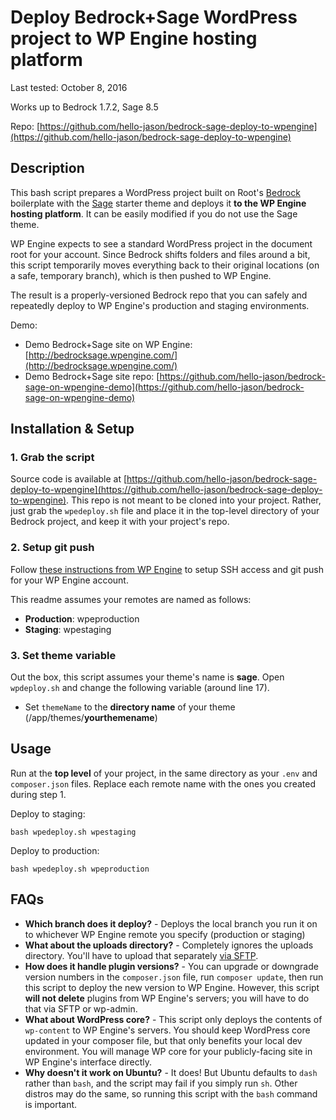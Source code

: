 # Deploy Bedrock+Sage WordPress project to WP Engine hosting platform

Last tested: October 8, 2016

Works up to Bedrock 1.7.2, Sage 8.5

Repo: [https://github.com/hello-jason/bedrock-sage-deploy-to-wpengine](https://github.com/hello-jason/bedrock-sage-deploy-to-wpengine)

## Description

This bash script prepares a WordPress project built on Root's [Bedrock](https://roots.io/bedrock/) boilerplate with the [Sage](https://roots.io/sage/) starter theme and deploys it **to the WP Engine hosting platform**. It can be easily modified if you do not use the Sage theme.

WP Engine expects to see a standard WordPress project in the document root for your account. Since Bedrock shifts folders and files around a bit, this script temporarily moves everything back to their original locations (on a safe, temporary branch), which is then pushed to WP Engine.

The result is a properly-versioned Bedrock repo that you can safely and repeatedly deploy to WP Engine's production and staging environments.

Demo:

* Demo Bedrock+Sage site on WP Engine: [http://bedrocksage.wpengine.com/](http://bedrocksage.wpengine.com/)
* Demo Bedrock+Sage site repo: [https://github.com/hello-jason/bedrock-sage-on-wpengine-demo](https://github.com/hello-jason/bedrock-sage-on-wpengine-demo)

## Installation &amp; Setup

### 1. Grab the script

Source code is available at [https://github.com/hello-jason/bedrock-sage-deploy-to-wpengine](https://github.com/hello-jason/bedrock-sage-deploy-to-wpengine). This repo is not meant to be cloned into your project. Rather, just grab the `wpedeploy.sh` file and place it in the top-level directory of your Bedrock project, and keep it with your project's repo.

### 2. Setup git push

Follow [these instructions from WP Engine](https://wpengine.com/git/) to setup SSH access and git push for your WP Engine account.

This readme assumes your remotes are named as follows:

* **Production**: wpeproduction
* **Staging**: wpestaging

### 3. Set theme variable

Out the box, this script assumes your theme's name is **sage**. Open `wpdeploy.sh` and change the following variable (around line 17).

* Set `themeName` to the **directory name** of your theme (/app/themes/**yourthemename**)

## Usage

Run at the **top level** of your project, in the same directory as your `.env` and `composer.json` files. Replace each remote name with the ones you created during step 1.

Deploy to staging:

```
bash wpedeploy.sh wpestaging
```

Deploy to production:

```
bash wpedeploy.sh wpeproduction
```

## FAQs

* **Which branch does it deploy?** - Deploys the local branch you run it on to whichever WP Engine remote you specify (production or staging)
* **What about the uploads directory?** - Completely ignores the uploads directory. You'll have to upload that separately [via SFTP](https://wpengine.com/support/sftp/).
* **How does it handle plugin versions?** - You can upgrade or downgrade version numbers in the `composer.json` file, run `composer update`, then run this script to deploy the new version to WP Engine. However, this script **will not delete** plugins from WP Engine's servers; you will have to do that via SFTP or wp-admin.
* **What about WordPress core?** - This script only deploys the contents of `wp-content` to WP Engine's servers. You should keep WordPress core updated in your composer file, but that only benefits your local dev environment. You will manage WP core for your publicly-facing site in WP Engine's interface directly.
* **Why doesn't it work on Ubuntu?** - It does! But Ubuntu defaults to `dash` rather than `bash`, and the script may fail if you simply run `sh`. Other distros may do the same, so running this script with the `bash` command is important.
